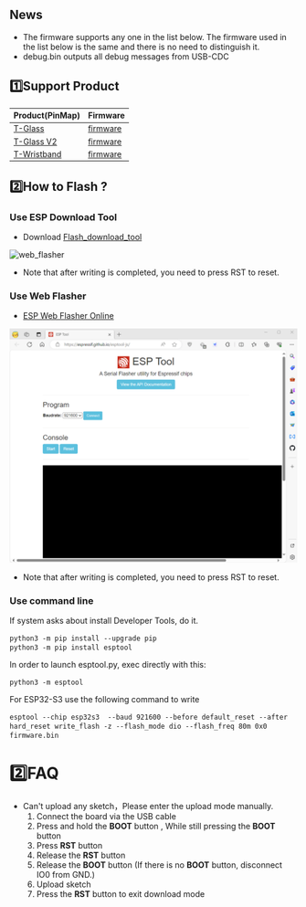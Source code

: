 
## News

* The firmware supports any one in the list below. The firmware used in the list below is the same and there is no need to distinguish it.
* debug.bin outputs all debug messages from USB-CDC

## 1️⃣Support Product

| Product(PinMap)  | Firmware                         |
| ---------------- | -------------------------------- |
| [T-Glass][1]     | [firmware](./T-Glass_0315.bin)   |
| [T-Glass V2][1] | [firmware](./T-Glass_V2_GlassFactory_240805.bin)   |
| [T-Wristband][2] | [firmware](./Wristband_0315.bin) |

[1]: https://www.lilygo.cc/products/t-glass
[2]: https://www.lilygo.cc/products/t-wristband-s3



## 2️⃣How to Flash ?


### Use ESP Download Tool

- Download [Flash_download_tool](https://www.espressif.com.cn/sites/default/files/tools/flash_download_tool_3.9.5_0.zip)

![web_flasher](./images/esp_downloader.gif)

* Note that after writing is completed, you need to press RST to reset.

### Use Web Flasher

- [ESP Web Flasher Online](https://espressif.github.io/esptool-js/)

![web_flasher](./images/web_flasher.gif)

* Note that after writing is completed, you need to press RST to reset.

### Use command line


If system asks about install Developer Tools, do it.

```
python3 -m pip install --upgrade pip
python3 -m pip install esptool
```

In order to launch esptool.py, exec directly with this:

```
python3 -m esptool
```

For ESP32-S3 use the following command to write

```
esptool --chip esp32s3  --baud 921600 --before default_reset --after hard_reset write_flash -z --flash_mode dio --flash_freq 80m 0x0 firmware.bin

```

# 2️⃣FAQ

- Can't upload any sketch，Please enter the upload mode manually.
   1. Connect the board via the USB cable
   2. Press and hold the **BOOT** button , While still pressing the **BOOT** button 
   3. Press **RST** button
   4. Release the **RST** button
   5. Release the **BOOT** button (If there is no **BOOT** button, disconnect IO0 from GND.)
   6. Upload sketch
   7. Press the **RST** button to exit download mode
